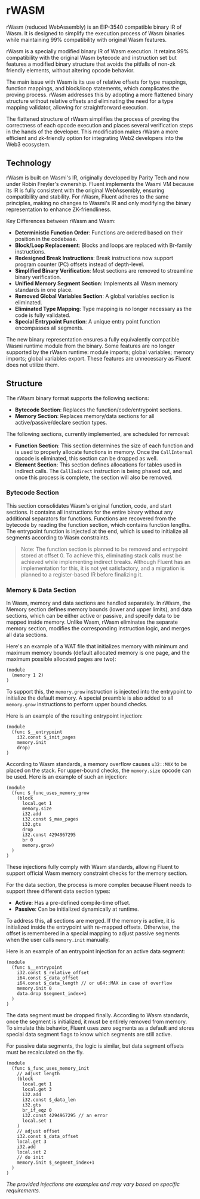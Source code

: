 # rWASM

rWasm (reduced WebAssembly) is an EIP-3540 compatible binary IR of Wasm. It is designed to simplify the execution process of Wasm binaries while maintaining 99% compatibility with original Wasm features.

rWasm is a specially modified binary IR of Wasm execution. It retains 99% compatibility with the original Wasm bytecode and instruction set but features a modified binary structure that avoids the pitfalls of non-zk friendly elements, without altering opcode behavior.

The main issue with Wasm is its use of relative offsets for type mappings, function mappings, and block/loop statements, which complicates the proving process. rWasm addresses this by adopting a more flattened binary structure without relative offsets and eliminating the need for a type mapping validator, allowing for straightforward execution.

The flattened structure of rWasm simplifies the process of proving the correctness of each opcode execution and places several verification steps in the hands of the developer. This modification makes rWasm a more efficient and zk-friendly option for integrating Web2 developers into the Web3 ecosystem.

## Technology

rWasm is built on Wasmi's IR, originally developed by Parity Tech and now under Robin Freyler's ownership.
Fluent implements the Wasmi VM because its IR is fully consistent with the original WebAssembly,
ensuring compatibility and stability.
For rWasm, Fluent adheres to the same principles,
making no changes to Wasmi's IR and only modifying the binary representation to enhance ZK-friendliness.

Key Differences between rWasm and Wasm:
- **Deterministic Function Order**: Functions are ordered based on their position in the codebase.
- **Block/Loop Replacement**: Blocks and loops are replaced with Br-family instructions.
- **Redesigned Break Instructions**: Break instructions now support program counter (PC) offsets instead of depth-level.
- **Simplified Binary Verification**: Most sections are removed to streamline binary verification.
- **Unified Memory Segment Section**: Implements all Wasm memory standards in one place.
- **Removed Global Variables Section**: A global variables section is eliminated.
- **Eliminated Type Mapping**: Type mapping is no longer necessary as the code is fully validated.
- **Special Entrypoint Function**: A unique entry point function encompasses all segments.

The new binary representation ensures a fully equivalently compatible Wasmi runtime module from the binary.
Some features are no longer supported by the rWasm runtime: module imports; global variables; memory imports;
global variables export.
These features are unnecessary as Fluent does not utilize them.

## Structure

The rWasm binary format supports the following sections:
- **Bytecode Section**: Replaces the function/code/entrypoint sections.
- **Memory Section**: Replaces memory/data sections for all active/passive/declare section types.

The following sections, currently implemented, are scheduled for removal:

- **Function Section**: This section determines the size of each function and is used to properly allocate functions in memory. Once the `CallInternal` opcode is eliminated, this section can be dropped as well.
- **Element Section**: This section defines allocations for tables used in indirect calls. The `CallIndirect` instruction is being phased out, and once this process is complete, the section will also be removed.

### Bytecode Section

This section consolidates Wasm's original function, code, and start sections. It contains all instructions for the entire binary without any additional separators for functions. Functions are recovered from the bytecode by reading the function section, which contains function lengths. The entrypoint function is injected at the end, which is used to initialize all segments according to Wasm constraints.

> Note: The function section is planned to be removed and entrypoint stored at offset 0. To achieve this, eliminating stack calls must be achieved while implementing indirect breaks. Although Fluent has an implementation for this, it is not yet satisfactory, and a migration is planned to a register-based IR before finalizing it.

### Memory & Data Section

In Wasm, memory and data sections are handled separately. In rWasm, the Memory section defines memory bounds (lower and upper limits), and data sections, which can be either active or passive, and specify data to be mapped inside memory. Unlike Wasm, rWasm eliminates the separate memory section, modifies the corresponding instruction logic, and merges all data sections.

Here's an example of a WAT file that initializes memory with minimum and maximum memory bounds (default allocated memory is one page, and the maximum possible allocated pages are two):

```wat
(module
  (memory 1 2)
)
```

To support this, the `memory.grow` instruction is injected into the entrypoint to initialize the default memory.
A special preamble is also added to all `memory.grow` instructions to perform upper bound checks.

Here is an example of the resulting entrypoint injection:

```wat
(module
  (func $__entrypoint
    i32.const $_init_pages
    memory.init
    drop)
)
```

According to Wasm standards, a memory overflow causes `u32::MAX` to be placed on the stack.
For upper-bound checks, the `memory.size` opcode can be used. Here is an example of such an injection:

```wat
(module
  (func $_func_uses_memory_grow
    (block
      local.get 1
      memory.size
      i32.add
      i32.const $_max_pages
      i32.gts
      drop
      i32.const 4294967295
      br 0
      memory.grow)
  )
)
```

These injections fully comply with Wasm standards, allowing Fluent to support official Wasm memory constraint checks for the memory section.

For the data section, the process is more complex because Fluent needs to support three different data section types:
- **Active**: Has a pre-defined compile-time offset.
- **Passive**: Can be initialized dynamically at runtime.

To address this, all sections are merged. If the memory is active, it is initialized inside the entrypoint with re-mapped offsets. Otherwise, the offset is remembered in a special mapping to adjust passive segments when the user calls `memory.init` manually.

Here is an example of an entrypoint injection for an active data segment:

```wat
(module
  (func $__entrypoint
    i32.const $_relative_offset
    i64.const $_data_offset
    i64.const $_data_length // or u64::MAX in case of overflow
    memory.init 0
    data.drop $segment_index+1
  )
)
```

The data segment must be dropped finally. According to Wasm standards, once the segment is initialized, it must be entirely removed from memory. To simulate this behavior, Fluent uses zero segments as a default and stores special data segment flags to know which segments are still active.

For passive data segments, the logic is similar, but data segment offsets must be recalculated on the fly.

```wat
(module
  (func $_func_uses_memory_init
    // adjust length
    (block
      local.get 1
      local.get 3
      i32.add
      i32.const $_data_len
      i32.gts
      br_if_eqz 0
      i32.const 4294967295 // an error
      local.set 1
    )
    // adjust offset
    i32.const $_data_offset
    local.get 3
    i32.add
    local.set 2
    // do init
    memory.init $_segment_index+1
  )
)
```

*The provided injections are examples and may vary based on specific requirements.*